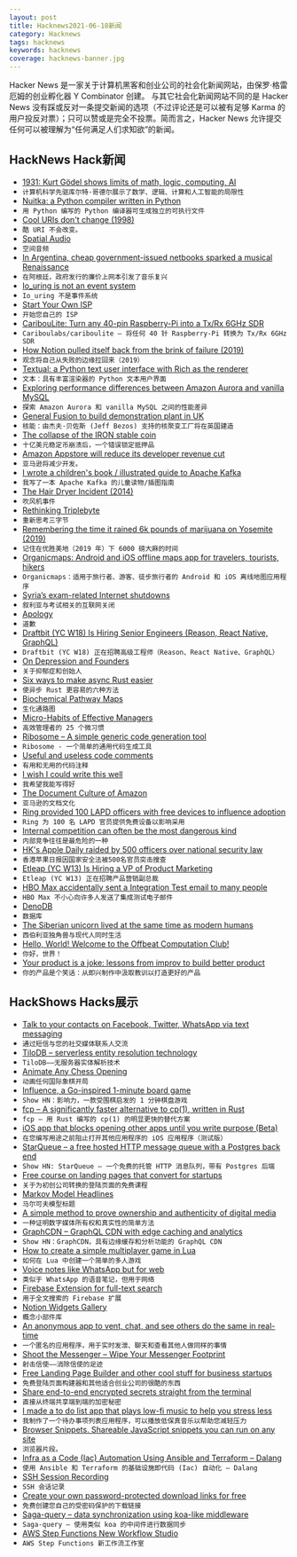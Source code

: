 ```yaml
---
layout: post
title: Hacknews2021-06-18新闻
category: Hacknews
tags: hacknews
keywords: hacknews
coverage: hacknews-banner.jpg
---
```


Hacker News 是一家关于计算机黑客和创业公司的社会化新闻网站，由保罗·格雷厄姆的创业孵化器 Y Combinator 创建。
与其它社会化新闻网站不同的是 Hacker News 没有踩或反对一条提交新闻的选项（不过评论还是可以被有足够 Karma 的用户投反对票）；只可以赞或是完全不投票。简而言之，Hacker News 允许提交任何可以被理解为“任何满足人们求知欲”的新闻。

## HackNews Hack新闻


- [1931: Kurt Gödel shows limits of math, logic, computing, AI](https://people.idsia.ch/~juergen/goedel-1931-founder-theoretical-computer-science-AI.html)
- `计算机科学先驱库尔特·哥德尔展示了数学、逻辑、计算和人工智能的局限性`
- [Nuitka: a Python compiler written in Python](https://github.com/Nuitka/Nuitka)
- `用 Python 编写的 Python 编译器可生成独立的可执行文件`
- [Cool URIs don't change (1998)](https://www.w3.org/Provider/Style/URI.html)
- `酷 URI 不会改变。 `
- [Spatial Audio](https://lefsetz.com/wordpress/2021/06/11/spatial-audio/)
- `空间音频`
- [In Argentina, cheap government-issued netbooks sparked a musical Renaissance](https://restofworld.org/2021/argentina-netbooks-music/)
- `在阿根廷，政府发行的廉价上网本引发了音乐复兴`
- [Io_uring is not an event system](https://despairlabs.com/posts/2021-06-16-io-uring-is-not-an-event-system/)
- `Io_uring 不是事件系统`
- [Start Your Own ISP](https://startyourownisp.com/)
- `开始您自己的 ISP`
- [CaribouLite: Turn any 40-pin Raspberry-Pi into a Tx/Rx 6GHz SDR](https://github.com/cariboulabs/cariboulite)
- `Cariboulabs/cariboulite – 将任何 40 针 Raspberry-Pi 转换为 Tx/Rx 6GHz SDR`
- [How Notion pulled itself back from the brink of failure (2019)](https://www.figma.com/blog/design-on-a-deadline-how-notion-pulled-itself-back-from-the-brink-of-failure/)
- `观念将自己从失败的边缘拉回来（2019）`
- [Textual: a Python text user interface with Rich as the renderer](https://github.com/willmcgugan/textual)
- `文本：具有丰富渲染器的 Python 文本用户界面`
- [Exploring performance differences between Amazon Aurora and vanilla MySQL](https://plaid.com/blog/exploring-performance-differences-between-amazon-aurora-and-vanilla-mysql)
- `探索 Amazon Aurora 和 vanilla MySQL 之间的性能差异`
- [General Fusion to build demonstration plant in UK](https://www.bbc.co.uk/news/science-environment-57512229)
- `核能：由杰夫·贝佐斯 (Jeff Bezos) 支持的核聚变工厂将在英国建造`
- [The collapse of the IRON stable coin](https://irony-97882.medium.com/the-melting-of-iron-89469b01e083)
- `十亿美元稳定币崩溃后，一个错误锁定抵押品`
- [Amazon Appstore will reduce its developer revenue cut](https://www.aftvnews.com/amazon-appstore-will-reduce-developer-revenue-cut-from-30-to-20-and-give-10-in-free-aws-credit/)
- `亚马逊将减少开发。`
- [I wrote a children's book / illustrated guide to Apache Kafka](https://gentlydownthe.stream/)
- `我写了一本 Apache Kafka 的儿童读物/插图指南`
- [The Hair Dryer Incident (2014)](http://quotulatiousness.ca/blog/2016/02/02/qotd-the-hair-dryer-incident/)
- `吹风机事件`
- [Rethinking Triplebyte](https://triplebyte.com/blog/rethinking-triplebyte)
- `重新思考三字节`
- [Remembering the time it rained 6k pounds of marijuana on Yosemite (2019)](https://activenorcal.com/remembering-the-time-it-rained-6000-pounds-of-marijuana-on-yosemite/)
- `记住在优胜美地（2019 年）下 6000 磅大麻的时间`
- [Organicmaps: Android and iOS offline maps app for travelers, tourists, hikers](https://github.com/organicmaps/organicmaps)
- `Organicmaps：适用于旅行者、游客、徒步旅行者的 Android 和 iOS 离线地图应用程序`
- [Syria’s exam-related Internet shutdowns](https://blog.cloudflare.com/syria-exam-related-internet-shutdowns/)
- `叙利亚与考试相关的互联网关闭`
- [Apology](https://felleisen.org/matthias/Thoughts/Apology.html)
- `道歉`
- [Draftbit (YC W18) Is Hiring Senior Engineers (Reason, React Native, GraphQL)](https://www.ycombinator.com/companies/draftbit/jobs/Fj0Gn7Y8I-senior-software-engineer)
- `Draftbit (YC W18) 正在招聘高级工程师（Reason、React Native、GraphQL）`
- [On Depression and Founders](https://startupstrats.substack.com/p/dont-kill-yourself)
- `关于抑郁症和创始人`
- [Six ways to make async Rust easier](https://carllerche.com/2021/06/17/six-ways-to-make-async-rust-easier/)
- `使异步 Rust 更容易的六种方法`
- [Biochemical Pathway Maps](http://biochemical-pathways.com)
- `生化通路图`
- [Micro-Habits of Effective Managers](https://review.firstround.com/the-25-micro-habits-of-high-impact-managers)
- `高效管理者的 25 个微习惯`
- [Ribosome – A simple generic code generation tool](http://sustrik.github.io/ribosome/)
- `Ribosome - 一个简单的通用代码生成工具`
- [Useful and useless code comments](https://blog.jim-nielsen.com/2021/useful-and-usless-code-comments/)
- `有用和无用的代码注释`
- [I wish I could write this well](https://blog.royalsloth.eu/posts/i-wish-i-could-write-this-well/)
- `我希望我能写得好`
- [The Document Culture of Amazon](https://www.justingarrison.com/blog/2021-03-15-the-document-culture-of-amazon/)
- `亚马逊的文档文化`
- [Ring provided 100 LAPD officers with free devices to influence adoption](https://www.latimes.com/business/technology/story/2021-06-17/ring-influencer-marketing-los-angeles-police-department)
- `Ring 为 100 名 LAPD 官员提供免费设备以影响采用`
- [Internal competition can often be the most dangerous kind](https://madned.substack.com/p/the-enemy-within)
- `内部竞争往往是最危险的一种`
- [HK's Apple Daily raided by 500 officers over national security law](https://www.reuters.com/world/asia-pacific/hong-kongs-apple-daily-newspaper-says-police-arrest-five-directors-2021-06-16)
- `香港苹果日报因国家安全法被500名官员突击搜查`
- [Etleap (YC W13) Is Hiring a VP of Product Marketing](item?id=27546244)
- `Etleap (YC W13) 正在招聘产品营销副总裁`
- [HBO Max accidentally sent a Integration Test email to many people](https://twitter.com/internetofshit/status/1405682888545349635)
- `HBO Max 不小心向许多人发送了集成测试电子邮件`
- [DenoDB](https://deno.land/x/denodb@v1.0.38)
- `数据库`
- [The Siberian unicorn lived at the same time as modern humans](https://www.nhm.ac.uk/discover/news/2018/november/the-siberian-unicorn-lived-at-the-same-time-as-modern-humans.html)
- `西伯利亚独角兽与现代人同时生活`
- [Hello, World! Welcome to the Offbeat Computation Club!](https://offbeat.cc/blog/hello-world.html)
- `你好，世界！`
- [Your product is a joke: lessons from improv to build better product](https://www.eesel.app/blog/your-product-is-a-joke)
- `你的产品是个笑话：从即兴制作中汲取教训以打造更好的产品`


## HackShows Hacks展示

- [ Talk to your contacts on Facebook, Twitter, WhatsApp via text messaging](https://fiotron.com)
- `通过短信与您的社交媒体联系人交流`
- [ TiloDB – serverless entity resolution technology](https://tilodb.com/tilodb)
- `TiloDB——无服务器实体解析技术`
- [ Animate Any Chess Opening](https://deepnote.com/@jstastny/Chess-Openings-CuVqER2CT-qv1-TjJjNHLw)
- `动画任何国际象棋开局`
- [ Influence, a Go-inspired 1-minute board game](http://cintrest.com/influence/)
- `Show HN：影响力，一款受围棋启发的 1 分钟棋盘游戏`
- [ fcp – A significantly faster alternative to cp(1), written in Rust](https://github.com/Svetlitski/fcp)
- `fcp – 用 Rust 编写的 cp(1) 的明显更快的替代方案`
- [ iOS app that blocks opening other apps until you write purpose (Beta)](item?id=27532021)
- `在您编写用途之前阻止打开其他应用程序的 iOS 应用程序（测试版）`
- [ StarQueue – a free hosted HTTP message queue with a Postgres back end](https://www.starqueue.org/)
- `Show HN: StarQueue – 一个免费的托管 HTTP 消息队列，带有 Postgres 后端`
- [ Free course on landing pages that convert for startups](https://zenacademy.com.au/course/landing-pages-that-convert/)
- `关于为初创公司转换的登陆页面的免费课程`
- [ Markov Model Headlines](https://www.locserendipity.com/Markov_Headlines.html)
- `马尔可夫模型标题`
- [ A simple method to prove ownership and authenticity of digital media](https://github.com/pushpendre/flagplant)
- `一种证明数字媒体所有权和真实性的简单方法`
- [ GraphCDN – GraphQL CDN with edge caching and analytics](https://graphcdn.io/blog/announcing-graphcdn)
- `Show HN：GraphCDN，具有边缘缓存和分析功能的 GraphQL CDN`
- [ How to create a simple multiplayer game in Lua](https://github.com/prashantgupta24/lua-top-down-multiplayer)
- `如何在 Lua 中创建一个简单的多人游戏`
- [ Voice notes like WhatsApp but for web](https://voicl.com)
- `类似于 WhatsApp 的语音笔记，但用于网络`
- [ Firebase Extension for full-text search](https://github.com/typesense/firestore-typesense-search)
- `用于全文搜索的 Firebase 扩展`
- [ Notion Widgets Gallery](https://www.notion.so/WidgetBox-Gallery-e4e329ea9064463da9e0b0899d25bf63)
- `概念小部件库`
- [ An anonymous app to vent, chat, and see others do the same in real-time](https://testflight.apple.com/join/aCM3SWNY)
- `一个匿名的应用程序，用于实时发泄、聊天和查看其他人做同样的事情`
- [ Shoot the Messenger – Wipe Your Messenger Footprint](https://chrome.google.com/webstore/detail/shoot-the-messenger/lkhmjelfhkidbekjkghmbacoaolbcmep?hl=en&authuser=1)
- `射击信使——消除信使的足迹`
- [ Free Landing Page Builder and other cool stuff for business startups](https://satishgaire.com/startup)
- `免费登陆页面构建器和其他适合创业公司的很酷的东西`
- [ Share end-to-end encrypted secrets straight from the terminal](https://github.com/sniptt-official/snip-cli)
- `直接从终端共享端到端的加密秘密`
- [ I made a to do list app that plays low-fi music to help you stress less](https://apps.apple.com/us/app/somuchtodo-low-fi-to-do-list/id1560388788)
- `我制作了一个待办事项列表应用程序，可以播放低保真音乐以帮助您减轻压力`
- [ Browser Snippets. Shareable JavaScript snippets you can run on any site](https://browsersnippets.com/register)
- `浏览器片段。`
- [ Infra as a Code (Iac) Automation Using Ansible and Terraform – Dalang](item?id=27541517)
- `使用 Ansible 和 Terraform 的基础设施即代码 (Iac) 自动化 – Dalang`
- [ SSH Session Recording](https://www.mysocket.io/post/introducing-ssh-session-recording-and-ssh-aware-proxies)
- `SSH 会话记录`
- [ Create your own password-protected download links for free](https://github.com/nicnocquee/next-secure-download)
- `免费创建您自己的受密码保护的下载链接`
- [ Saga-query – data synchronization using koa-like middleware](https://github.com/neurosnap/saga-query)
- `Saga-query – 使用类似 koa 的中间件进行数据同步`
- [ AWS Step Functions New Workflow Studio](https://docs.aws.amazon.com/step-functions/latest/dg/workflow-studio-components.html)
- `AWS Step Functions 新工作流工作室`

